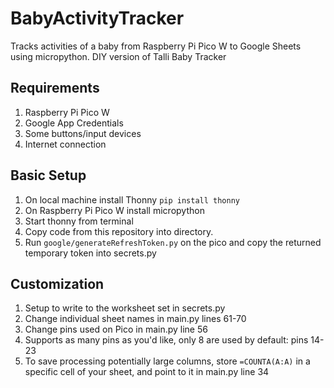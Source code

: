 # BabyActivityTracker
 Tracks activities of a baby from Raspberry Pi Pico W to Google Sheets using micropython.
 DIY version of Talli Baby Tracker


## Requirements
1. Raspberry Pi Pico W
2. Google App Credentials
3. Some buttons/input devices
4. Internet connection


## Basic Setup
1. On local machine install Thonny `pip install thonny`
2. On Raspberry Pi Pico W install micropython
3. Start thonny from terminal
4. Copy code from this repository into directory.
5. Run `google/generateRefreshToken.py` on the pico and copy the returned temporary token into secrets.py


## Customization
1. Setup to write to the worksheet set in secrets.py
2. Change individual sheet names in main.py lines 61-70
3. Change pins used on Pico in main.py line 56
4. Supports as many pins as you'd like, only 8 are used by default: pins 14-23
5. To save processing potentially large columns, store `=COUNTA(A:A)` in a specific cell of your sheet, and point to it in main.py line 34
